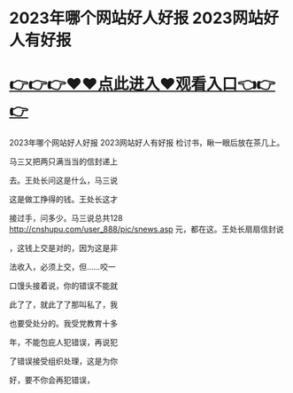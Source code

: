 # 2023年哪个网站好人好报 2023网站好人有好报

# <a href="https://github.com/bitezs/bite/issues/1">👉👉👉♥♥点此进入♥观看入口👈👉👉</a>

2023年哪个网站好人好报 2023网站好人有好报
检讨书，瞅一眼后放在茶几上。

马三又把两只满当当的信封递上

去。王处长问这是什么，马三说

这是做工挣得的钱。王处长这才

接过手，问多少。马三说总共128
http://cnshupu.com/user_888/pic/snews.asp
元，都在这。王处长扇扇信封说

，这钱上交是对的，因为这是非

法收入，必须上交，但……咬一

口馒头接着说，你的错误不能就

此了了，就此了了那叫私了，我

也要受处分的。我受党教育十多

年，不能包庇人犯错误，再说犯

了错误接受组织处理，这是为你

好，要不你会再犯错误，

